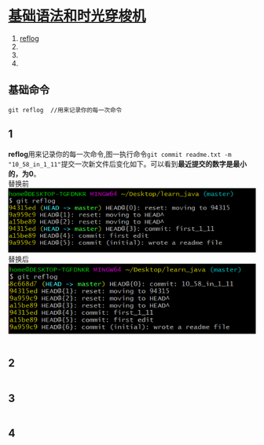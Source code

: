 # [基础语法和时光穿梭机](./basic_grammer.md)
1. [reflog](#1)
2. [](#2)
3. [](#3)
4. [](#4)  

## 基础命令
```git
git reflog  //用来记录你的每一次命令
```
## 1 
**reflog**用来记录你的每一次命令,图一执行命令```git commit readme.txt -m "10_58_in_1_11"```提交一次新文件后变化如下。可以看到**最近提交的数字是最小的，为0**。  
替换前  
![](img/reflog1.PNG "图一")  
替换后  
![](img/reflog2.PNG)  
```cpp
```  
## 2
```cpp
```  
## 3
```cpp
```  
## 4
```cpp
```  
